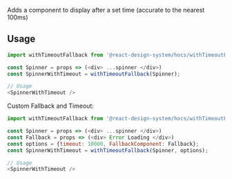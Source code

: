 Adds a component to display after a set time (accurate to the nearest 100ms)

## Usage

```js static
import withTimeoutFallback from '@react-design-system/hocs/withTimeoutFallback';

const Spinner = props => (<div> ...spinner </div>)
const SpinnerWithTimeout = withTimeoutFallback(Spinner);

// Usage
<SpinnerWithTimeout />
```

Custom Fallback and Timeout:

```js static
import withTimeoutFallback from '@react-design-system/hocs/withTimeoutFallback';

const Spinner = props => (<div> ...spinner </div>)
const Fallback = props => (<div> Error Loading </div>)
const options = {timeout: 10000, FallbackComponent: Fallback};
const SpinnerWithTimeout = withTimeoutFallback(Spinner, options);

// Usage
<SpinnerWithTimeout />
```
